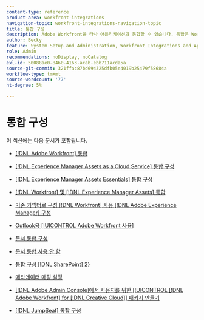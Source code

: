 ```yaml
---
content-type: reference
product-area: workfront-integrations
navigation-topic: workfront-integrations-navigation-topic
title: 통합 구성
description: Adobe Workfront을 타사 애플리케이션과 통합할 수 있습니다. 통합은 Workfront의 유틸리티를 확장하고 조직의 요구 사항에 맞게 조정할 수 있습니다.
author: Becky
feature: System Setup and Administration, Workfront Integrations and Apps
role: Admin
recommendations: noDisplay, noCatalog
exl-id: 50088ae0-8460-4163-acab-ebb711acda5a
source-git-commit: 321ffac87bd694325dfb05e4019b25479f58684a
workflow-type: tm+mt
source-wordcount: '77'
ht-degree: 5%

---
```


# 통합 구성

이 섹션에는 다음 문서가 포함됩니다.

* [[!DNL Adobe Workfront] 통합](../../administration-and-setup/configure-integrations/workfront-integrations-1.md)
* [&#x200B; [!DNL Experience Manager Assets as a Cloud Service] 통합 구성](../../administration-and-setup/configure-integrations/configure-aacs-integration.md)
* [&#x200B; [!DNL Experience Manager Assets Essentials] 통합 구성](../../documents/adobe-workfront-for-experience-manager-assets-essentials/setup-asset-essentials.md)
* [[!DNL Workfront] 및 [!DNL Experience Manager Assets] 통합](../../documents/workfront-and-experience-manager-integrations/wf-experience-manager-integrations.md)
* [기존 커넥터로 구성 [!DNL Workfront] 사용 [!DNL Adobe Experience Manager] 구성](../../administration-and-setup/configure-integrations/configure-workfront-aem.md)
* [Outlook용 [!UICONTROL Adobe Workfront 사용]](../../administration-and-setup/configure-integrations/enable-workfront-for-outlook.md)
* [문서 통합 구성](../../administration-and-setup/configure-integrations/configure-document-integrations.md)
* [문서 통합 사용 안 함](../../administration-and-setup/configure-integrations/disable-document-integrations.md)
* [통합 구성 [!DNL SharePoint] 2&rbrace;](../../administration-and-setup/configure-integrations/configure-sharepoint-integration.md)
* [메타데이터 매핑 설정](../../administration-and-setup/configure-integrations/set-up-metadata-mapping.md)
* [&#x200B; [!DNL Adobe Admin Console]에서 사용자를 위한 [!UICONTROL [!DNL Adobe Workfront] for [!DNL Creative Cloud]] 패키지 만들기](/help/quicksilver/administration-and-setup/configure-integrations/create-plugin-only-packages.md)

  <!--
  <li data-mc-conditions="QuicksilverOrClassic.Draft mode"><a href="../../administration-and-setup/configure-integrations/create-oauth-application.md" class="MCXref xref" xrefformat="{para}">Create OAuth2 applications for Workfront integrations</a> </li>
  -->

  <!--
  <li data-mc-conditions="QuicksilverOrClassic.Draft mode"><a href="../../administration-and-setup/configure-integrations/manage-custom-oauth2-apps.md" class="MCXref xref" xrefformat="{para}">View and manage custom OAuth2 applications</a> </li>
  -->

* [&#x200B; [!DNL JumpSeat] 통합 구성](/help/quicksilver/administration-and-setup/configure-integrations/configure-jumpseat.md)
